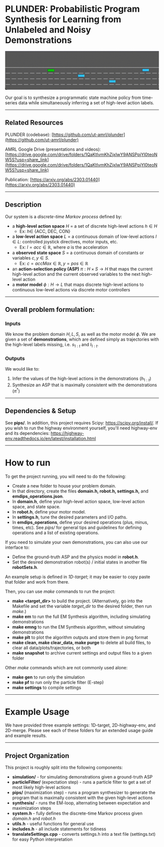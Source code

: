 # PLUNDER: Probabilistic Program Synthesis for Learning from Unlabeled and Noisy Demonstrations

![](2D-highway-env/snapshots/example_snapshot/asp_8.gif)

Our goal is to synthesize a programmatic state machine policy from time-series data while simultaneously inferring a set of high-level action labels. 

---
## Related Resources
PLUNDER (codebase): [https://github.com/ut-amrl/plunder](https://github.com/ut-amrl/plunder)

AMRL Google Drive (presentations and videos): [https://drive.google.com/drive/folders/1QaKtIvmKhZjxIwY9ANSPpjYl0teoNW5S?usp=share_link](https://drive.google.com/drive/folders/1QaKtIvmKhZjxIwY9ANSPpjYl0teoNW5S?usp=share_link)

Publication: [https://arxiv.org/abs/2303.01440](https://arxiv.org/abs/2303.01440)

---
## Description

Our system is a *discrete-time Markov process* defined by:
   - a **high-level action space** $H$ = a set of discrete high-level actions $h \in H$
     - Ex: $h \in$ {ACC, DEC, CON}
   - a **low-level action space** $L$ = a continuous domain of low-level actions $l \in L$: controlled joystick directives, motor inputs, etc.
     - Ex: $l = acc \in \mathbb{R}$, where $a$ is the acceleration
   - a **observed state space** $S$ = a continuous domain of constants or variables $c, y \in S$.
     - Ex: $c = accMax \in \mathbb{R}, y = pos \in \mathbb{R}$
   - an **action-selection policy (ASP)** $\pi: H \times S \rightarrow H$ that maps the current high-level action and the current observed variables to the next high-level action
   - a **motor model** $\phi: H \rightarrow L$ that maps discrete high-level actions to continuous low-level actions via discrete motor controllers

---
## Overall problem formulation:
### Inputs
We know the problem domain $H, L, S$, as well as the motor model $\phi$. We are given a set of **demonstrations**, which are defined simply as trajectories with the high-level labels missing, i.e. $s_{1:t}$ and $l_{1:t}$.

### Outputs
We would like to:
1. Infer the values of the high-level actions in the demonstrations ($h_{1:t}$)
2. Synthesize an ASP that is maximally consistent with the demonstrations ($\pi^*$)

---
## Dependencies & Setup
See **pips/**. 
In addition, this project requires Scipy: https://scipy.org/install/.
If you wish to run the highway environment yourself, you'll need highway-env and its dependencies: https://highway-env.readthedocs.io/en/latest/installation.html

---
# How to run
To get the project running, you will need to do the following:
- Create a new folder to house your problem domain. 
- In that directory, create the files **domain.h, robot.h, settings.h,** and **emdips_operations.json**. 
- In **domain.h**, define your high-level action space, low-level action space, and state space.
- In **robot.h**, define your motor model.
- In **settings.h**, tune the desired parameters and I/O paths.
- In **emdips_operations**, define your desired operations (plus, minus, times, etc). See *pips/* for general tips and guidelines for defining operations and a list of existing operations.

If you need to simulate your own demonstrations, you can also use our interface to:
- Define the ground-truth ASP and the physics model in **robot.h**.
- Set the desired demonstration robot(s) / initial states in another file **robotSets.h**.

An example setup is defined in *1D-target*; it may be easier to copy paste that folder and work from there.

Then, you can use *make* commands to run the project:
- **make <target_dir>** to build the project. (Alternatively, go into the Makefile and set the variable *target_dir* to the desired folder, then run *make*.)
- **make em** to run the full EM Synthesis algorithm, including simulating demonstrations
- **make emng** to run the EM Synthesis algorithm, without simulating demonstrations
- **make plt** to plot the algorithm outputs and store them in png format
- **make clean, make clear_data, make purge** to delete all build files, to clear all data/plots/trajectories, or both
- **make snapshot** to archive current settings and output files to a given folder

Other *make* commands which are not commonly used alone:
- **make gen** to run only the simulation
- **make pf** to run only the particle filter (E-step)
- **make settings** to compile settings



---
# Example Usage
We have provided three example settings: 1D-target, 2D-highway-env, and 2D-merge. Please see each of these folders for an extended usage guide and example results.

---
## Project Organization
This project is roughly split into the following components:

- **simulation/** - for simulating demonstrations given a ground-truth ASP
- **particleFilter/** (expectation step) - runs a particle filter to get a set of most likely high-level actions
- **pips/** (maximization step) - runs a program synthesizer to generate the program that is maximally consistent with the given high-level actions
- **synthesis/** - runs the EM-loop, alternating between expectation and maximization steps
- **system.h** - fully defines the discrete-time Markov process given *domain.h* and *robot.h*
- **utils.h** - useful functions for general use
- **includes.h** - all include statements for tidiness
- **translateSettings.cpp** - converts settings.h into a text file (settings.txt) for easy Python interpretation
